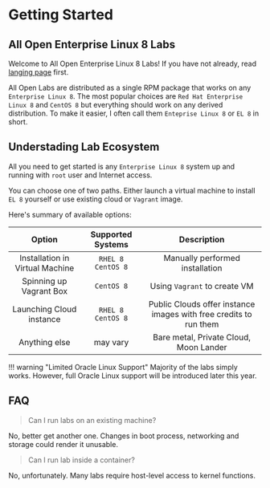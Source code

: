 # Getting Started

## All Open Enterprise Linux 8 Labs

Welcome to All Open Enterprise Linux 8 Labs! If you have not already, read [langing page](/) first.

All Open Labs are distributed as a single RPM package that works on any `Enterprise Linux 8`. The most popular choices are `Red Hat Enterprise Linux 8` and `CentOS 8` but everything should work on any derived distribution. To make it easier, I often call them `Enteprise Linux 8` or `EL 8` in short.

## Understading Lab Ecosystem

All you need to get started is any `Enterprise Linux 8` system up and running with `root` user and Internet access.

You can choose one of two paths. Either launch a virtual machine to install `EL 8` yourself or use existing cloud or `Vagrant` image.

Here's summary of available options:

| Option                                             | Supported Systems         | Description                                    |
|:--------------------------------------------------:|:-------------------------:|:----------------------------------------------:|
| Installation in Virtual Machine                    | `RHEL 8` <br/> `CentOS 8` | Manually performed installation |
| Spinning up Vagrant Box                            | `CentOS 8`                | Using `Vagrant` to create VM |
| Launching Cloud instance                           | `RHEL 8` <br/> `CentOS 8` | Public Clouds offer instance images with free credits to run them |
| Anything else                                      | may vary                  | Bare metal, Private Cloud, Moon Lander |

!!! warning "Limited Oracle Linux Support"
    Majority of the labs simply works. However, full Oracle Linux support will be introduced later this year.

<!---
## Special Lab Requirements

Some labs pose additional requirements. Summary:

* Installation requires full access to virtual machine and its bootloader.
* Disk/filesystem labs may require extra disk attached.
* Cloud image lab requires cloud access.

However, majority of the labs can be accomplished even when additional requirements are not satisfied.
--->

## FAQ

> Can I run labs on an existing machine?

No, better get another one. Changes in boot process, networking and storage could render it unusable.

> Can I run lab inside a container?

No, unfortunately. Many labs require host-level access to kernel functions.

